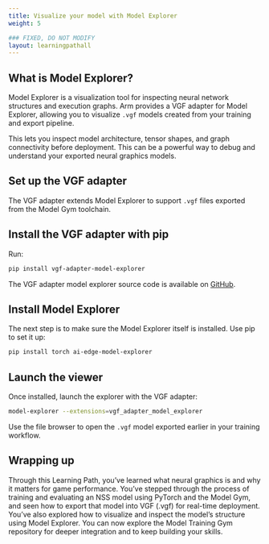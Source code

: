 ```yaml
---
title: Visualize your model with Model Explorer
weight: 5

### FIXED, DO NOT MODIFY
layout: learningpathall
---
```


## What is Model Explorer?

Model Explorer is a visualization tool for inspecting neural network structures and execution graphs. Arm provides a VGF adapter for Model Explorer, allowing you to visualize `.vgf` models created from your training and export pipeline.

This lets you inspect model architecture, tensor shapes, and graph connectivity before deployment. This can be a powerful way to debug and understand your exported neural graphics models.

## Set up the VGF adapter

The VGF adapter extends Model Explorer to support `.vgf` files exported from the Model Gym toolchain.

## Install the VGF adapter with pip

Run:

```bash
pip install vgf-adapter-model-explorer
```

The VGF adapter model explorer source code is available on [GitHub](https://github.com/arm/vgf-adapter-model-explorer).

## Install Model Explorer

The next step is to make sure the Model Explorer itself is installed. Use pip to set it up:

```bash
pip install torch ai-edge-model-explorer
```

## Launch the viewer

Once installed, launch the explorer with the VGF adapter:

```bash
model-explorer --extensions=vgf_adapter_model_explorer
```

Use the file browser to open the `.vgf` model exported earlier in your training workflow.

## Wrapping up

Through this Learning Path, you’ve learned what neural graphics is and why it matters for game performance. You’ve stepped through the process of training and evaluating an NSS model using PyTorch and the Model Gym, and seen how to export that model into VGF (.vgf) for real-time deployment. You’ve also explored how to visualize and inspect the model’s structure using Model Explorer. You can now explore the Model Training Gym repository for deeper integration and to keep building your skills.
